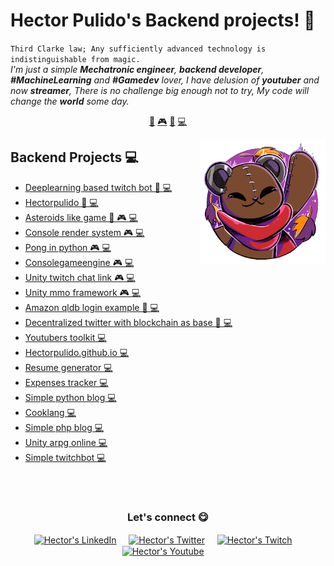 # Hector Pulido's Backend projects! 👋


`Third Clarke law; Any sufficiently advanced technology is indistinguishable from magic.`<br><em> I'm just a simple **Mechatronic engineer**, **backend developer**, **#MachineLearning** and **#Gamedev** lover, I have delusion of **youtuber** and now **streamer**, There is no challenge big enough not to try, My code will change the **world** some day.</em>


<p align="center">
<a href="https://github.com/HectorPulido/HectorPulido/blob/master/ai.md">🤖</a>
<a href="https://github.com/HectorPulido/HectorPulido/blob/master/gamedev.md">🎮</a>
<a href="https://github.com/HectorPulido/HectorPulido/blob/master/blockchain.md">🔑</a>
<a href="https://github.com/HectorPulido/HectorPulido/blob/master/backend.md">💻</a>
</p>


<a href="https://twitter.com/Hector_Pulido_">
<img align="right" height="auto" width="200" src="https://github.com/HectorPulido/HectorPulido/raw/master/img/pequesoft.png"/>
</a>


## Backend Projects 💻
- [Deeplearning based twitch bot  🤖 💻](https://github.com/HectorPulido/Deeplearning-based-Twitch-bot) 
- [Hectorpulido  🤖 💻](https://github.com/HectorPulido/HectorPulido) 
- [Asteroids like game  🤖 🎮 💻](https://github.com/HectorPulido/Asteroids-like-game) 
- [Console render system  🎮 💻](https://github.com/HectorPulido/console-render-system) 
- [Pong in python  🎮 💻](https://github.com/HectorPulido/pong-in-python) 
- [Consolegameengine  🎮 💻](https://github.com/HectorPulido/ConsoleGameEngine) 
- [Unity twitch chat link  🎮 💻](https://github.com/HectorPulido/Unity-twitch-chat-link) 
- [Unity mmo framework  🎮 💻](https://github.com/HectorPulido/Unity-MMO-Framework) 
- [Amazon qldb login example  🔑 💻](https://github.com/HectorPulido/Amazon-QLDB-Login-Example) 
- [Decentralized twitter with blockchain as base  🔑 💻](https://github.com/HectorPulido/Decentralized-Twitter-with-blockchain-as-base) 
- [Youtubers toolkit  💻](https://github.com/HectorPulido/Youtubers-toolkit) 
- [Hectorpulido.github.io  💻](https://github.com/HectorPulido/hectorpulido.github.io) 
- [Resume generator  💻](https://github.com/HectorPulido/Resume-generator) 
- [Expenses tracker  💻](https://github.com/HectorPulido/Expenses-tracker) 
- [Simple python blog  💻](https://github.com/HectorPulido/Simple-python-blog) 
- [Cooklang  💻](https://github.com/HectorPulido/Cooklang) 
- [Simple php blog  💻](https://github.com/HectorPulido/Simple-php-blog) 
- [Unity arpg online  💻](https://github.com/HectorPulido/Unity-Arpg-Online) 
- [Simple twitchbot  💻](https://github.com/HectorPulido/Simple-TwitchBot) 



<br>

<br>

<div align="center">
<h3 align="center">Let's connect 😋</h3>
</div>
<p align="center">
<a href="https://www.linkedin.com/in/hector-pulido-17547369/" target="blank">
<img align="center" width="30px" alt="Hector's LinkedIn" src="https://www.vectorlogo.zone/logos/linkedin/linkedin-icon.svg"/></a> &nbsp; &nbsp;
<a href="https://twitter.com/Hector_Pulido_" target="blank">
<img align="center" width="30px" alt="Hector's Twitter" src="https://www.vectorlogo.zone/logos/twitter/twitter-official.svg"/></a> &nbsp; &nbsp;
<a href="https://www.twitch.tv/hector_pulido_" target="blank">
<img align="center" width="30px" alt="Hector's Twitch" src="https://www.vectorlogo.zone/logos/twitch/twitch-icon.svg"/></a> &nbsp; &nbsp;
<a href="https://www.youtube.com/channel/UCS_iMeH0P0nsIDPvBaJckOw" target="blank">
<img align="center" width="30px" alt="Hector's Youtube" src="https://www.vectorlogo.zone/logos/youtube/youtube-icon.svg"/></a> &nbsp; &nbsp;

</p>


